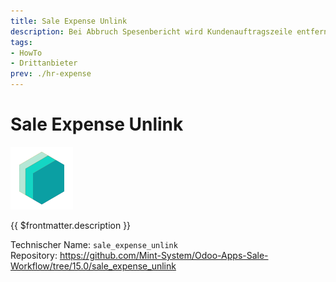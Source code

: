 ```yaml
---
title: Sale Expense Unlink
description: Bei Abbruch Spesenbericht wird Kundenauftragszeile entfernt.
tags:
- HowTo
- Drittanbieter
prev: ./hr-expense
---
```

# Sale Expense Unlink
![icon_oms_box](attachments/icons_odoo_mint_system.png)

{{ $frontmatter.description }}

Technischer Name: `sale_expense_unlink`\
Repository: <https://github.com/Mint-System/Odoo-Apps-Sale-Workflow/tree/15.0/sale_expense_unlink>
